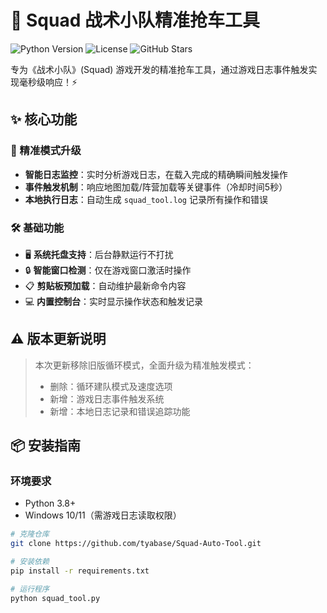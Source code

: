 # 🚀 Squad 战术小队精准抢车工具

![Python Version](https://img.shields.io/badge/python-3.8%2B-blue)
![License](https://img.shields.io/badge/license-MIT-green)
![GitHub Stars](https://img.shields.io/github/stars/tyabase/Squad-Auto-Tool?style=social)

专为《战术小队》(Squad) 游戏开发的精准抢车工具，通过游戏日志事件触发实现毫秒级响应！⚡

## ✨ 核心功能

### 🎯 精准模式升级
- **智能日志监控**：实时分析游戏日志，在载入完成的精确瞬间触发操作
- **事件触发机制**：响应地图加载/阵营加载等关键事件（冷却时间5秒）
- **本地执行日志**：自动生成 `squad_tool.log` 记录所有操作和错误

### 🛠️ 基础功能
- 🖥️ **系统托盘支持**：后台静默运行不打扰
- 🔒 **智能窗口检测**：仅在游戏窗口激活时操作
- 📋 **剪贴板预加载**：自动维护最新命令内容
- 💻 **内置控制台**：实时显示操作状态和触发记录

## ⚠️ 版本更新说明
> 本次更新移除旧版循环模式，全面升级为精准触发模式：
> - 删除：循环建队模式及速度选项
> - 新增：游戏日志事件触发系统
> - 新增：本地日志记录和错误追踪功能

## 📦 安装指南

### 环境要求
- Python 3.8+
- Windows 10/11（需游戏日志读取权限）

```bash
# 克隆仓库
git clone https://github.com/tyabase/Squad-Auto-Tool.git

# 安装依赖
pip install -r requirements.txt

# 运行程序
python squad_tool.py
